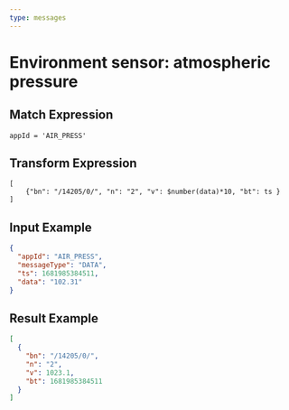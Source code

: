 ```yaml
---
type: messages
---
```


# Environment sensor: atmospheric pressure

## Match Expression

```jsonata
appId = 'AIR_PRESS'
```

## Transform Expression

```jsonata
[
    {"bn": "/14205/0/", "n": "2", "v": $number(data)*10, "bt": ts }
]
```

## Input Example

```json
{
  "appId": "AIR_PRESS",
  "messageType": "DATA",
  "ts": 1681985384511,
  "data": "102.31"
}
```

## Result Example

```json
[
  {
    "bn": "/14205/0/",
    "n": "2",
    "v": 1023.1,
    "bt": 1681985384511
  }
]
```
